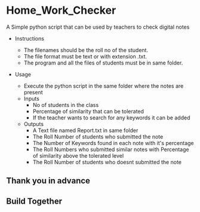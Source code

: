 # Home_Work_Checker
A Simple python script that can be used by teachers to check digital notes

- Instructions
   - The filenames should be the roll no of the student.
   - The file format must be text or with extension .txt. 
   - The program and all the files of students must be in same folder.

- Usage
    - Execute the python script in the same folder where the notes are present
    - Inputs
      - No of students in the class
      - Percentage of similarity that can be tolerated
      - If the teacher wants to search for any keywords it can be added
    - Outputs
      - A Text file named Report.txt in same folder
      - The Roll Number of students who submitted the note
      - The Number of Keywords found in each note with it's percentage
      - The Roll Numbers who submitted similar notes with Percentage of similarity above the tolerated level
      - The Roll Number of students who doesnt submitted the note
## Thank you in advance
## Build Together

      
